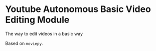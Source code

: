 # Youtube Autonomous Basic Video Editing Module

The way to edit videos in a basic way

Based on `moviepy`.